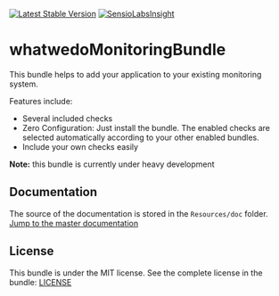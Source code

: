 [![Latest Stable Version](https://poser.pugx.org/whatwedo/search-bundle/v/stable)](https://packagist.org/packages/whatwedo/search-bundle)
[![SensioLabsInsight](https://insight.sensiolabs.com/projects/6e3545f5-a0af-4708-b330-5587b4ff6811/mini.png)](https://insight.sensiolabs.com/projects/6e3545f5-a0af-4708-b330-5587b4ff6811)

# whatwedoMonitoringBundle

This bundle helps to add your application to your existing monitoring system.

Features include:

* Several included checks
* Zero Configuration: Just install the bundle. The enabled checks are selected automatically according to your other enabled bundles.
* Include your own checks easily

**Note:** this bundle is currently under heavy development


## Documentation

The source of the documentation is stored in the `Resources/doc` folder. [Jump to the master documentation](Resources/doc/index.md)


## License

This bundle is under the MIT license. See the complete license in the bundle: [LICENSE](LICENSE)


